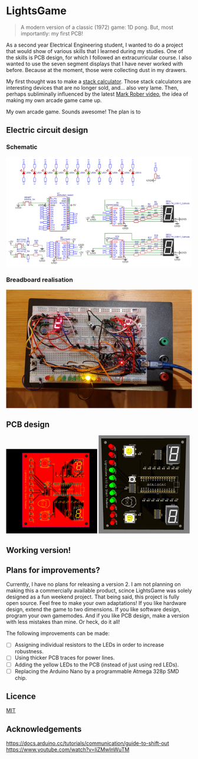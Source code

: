 # LightsGame
> A modern version of a classic (1972) game: 1D pong. But, most importantly: my first PCB!

As a second year Electrical Engineering student, I wanted to do a project that would show of various skills that I learned during my studies. One of the skills is PCB design, for which I followed an extracurricular course. I also wanted to use the seven segment displays that I have never worked with before. Because at the moment, those were collecting dust in my drawers.

My first thought was to make a [stack calculator](https://orkhanhuseyn.medium.com/what-are-stack-based-calculators-cf2dbe249264). Those stack calculators are interesting devices that are no longer sold, and... also very lame. Then, perhaps subliminally influenced by the latest [Mark Rober video](https://www.youtube.com/watch?v=Rsxao9ptdmI), the idea of making my own arcade game came up.

My own arcade game. Sounds awesome! The plan is to 

## Electric circuit design

### Schematic

![Electrical schematic](Pictures/Schematic_LightsGames.png)


### Breadboard realisation

![Messy breadboard realisation](Pictures/messyBreadboard2.jpeg)

## PCB design

<img src="Pictures/PCB_PCB_LightsGames.png" width="49%"/> <img src="Pictures/PCB_PCB_LightsGames_3D.png" width="49%"/> 

## Working version!

## Plans for improvements?
Currently, I have no plans for releasing a version 2. I am not planning on making this a commercially available product, scince LightsGame was solely designed as a fun weekend project. That being said, this project is fully open source. Feel free to make your own adaptations! If you like hardware design, extend the game to two dimensions. If you like software design, program your own gamemodes. And if you like PCB design, make a version with less mistakes than mine. Or heck, do it all!

The following improvements can be made:
- [ ] Assigning individual resistors to the LEDs in order to increase robustness.
- [ ] Using thicker PCB traces for power lines.
- [ ] Adding the yellow LEDs to the PCB (instead of just using red LEDs).
- [ ] Replacing the Arduino Nano by a programmable Atmega 328p SMD chip.

## Licence
[MIT](/LICENSE)

## Acknowledgements
https://docs.arduino.cc/tutorials/communication/guide-to-shift-out
https://www.youtube.com/watch?v=liZMwInWuTM

